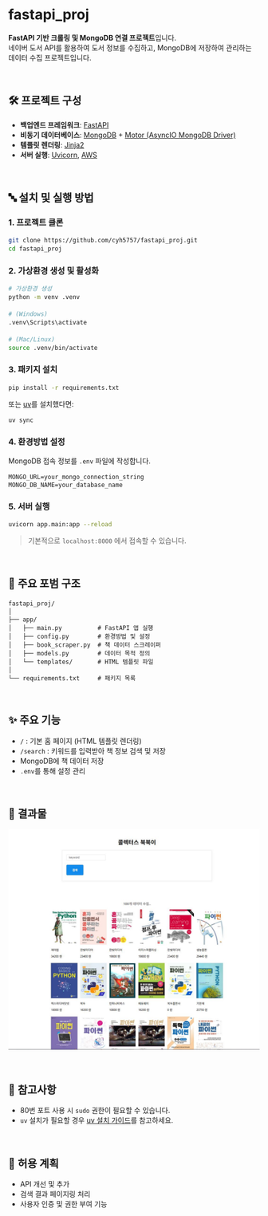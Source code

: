 # fastapi_proj

**FastAPI 기반 크롤링 및 MongoDB 연결 프로젝트**입니다.  
네이버 도서 API를 활용하여 도서 정보를 수집하고, MongoDB에 저장하여 관리하는 데이터 수집 프로젝트입니다.

<br>

## 🛠 프로젝트 구성

- **백업엔드 프레임워크**: [FastAPI](https://fastapi.tiangolo.com/)
- **비동기 데이터베이스**: [MongoDB](https://www.mongodb.com/) + [Motor (AsyncIO MongoDB Driver)](https://motor.readthedocs.io/en/stable/)
- **템플릿 렌더링**: [Jinja2](https://jinja.palletsprojects.com/)
- **서버 실행**: [Uvicorn](https://www.uvicorn.org/), [AWS](https://aws.amazon.com/)


<br>

## 🔤 설치 및 실행 방법

### 1. 프로젝트 클론

```bash
git clone https://github.com/cyh5757/fastapi_proj.git
cd fastapi_proj
```

### 2. 가상환경 생성 및 활성화

```bash
# 가상환경 생성
python -m venv .venv

# (Windows)
.venv\Scripts\activate

# (Mac/Linux)
source .venv/bin/activate
```

### 3. 패키지 설치

```bash
pip install -r requirements.txt
```

또는 [uv](https://docs.astral.sh/uv/)를 설치했다면:

```bash
uv sync
```

### 4. 환경방법 설정

MongoDB 접속 정보를 `.env` 파일에 작성합니다.

```env
MONGO_URL=your_mongo_connection_string
MONGO_DB_NAME=your_database_name
```

### 5. 서버 실행

```bash
uvicorn app.main:app --reload
```

> 기본적으로 `localhost:8000` 에서 접속할 수 있습니다.

<br>

## 📁 주요 포범 구조

```
fastapi_proj/
│
├── app/
│   ├── main.py          # FastAPI 앱 실행
│   ├── config.py        # 환경방법 및 설정
│   ├── book_scraper.py  # 책 데이터 스크레이퍼
│   ├── models.py        # 데이터 목적 정의
│   └── templates/       # HTML 템플릿 파일
│
└── requirements.txt     # 패키지 목록

```

<br>

## ✨ 주요 기능

- `/` : 기본 홈 페이지 (HTML 템플릿 렌더링)
- `/search` : 키워드를 입력받아 책 정보 검색 및 저장
- MongoDB에 책 데이터 저장
- `.env`를 통해 설정 관리

<br>

## 📸 결과물


![메인화면](img/fastapi_result.JPG)


<br>

## 📝 참고사항

- 80번 포트 사용 시 `sudo` 권한이 필요할 수 있습니다.
- `uv` 설치가 필요할 경우 [uv 설치 가이드](https://docs.astral.sh/uv/)를 참고하세요.

<br>

## 📌 허용 계획

- API 개선 및 추가
- 검색 결과 페이지링 처리
- 사용자 인증 및 권한 부여 기능

